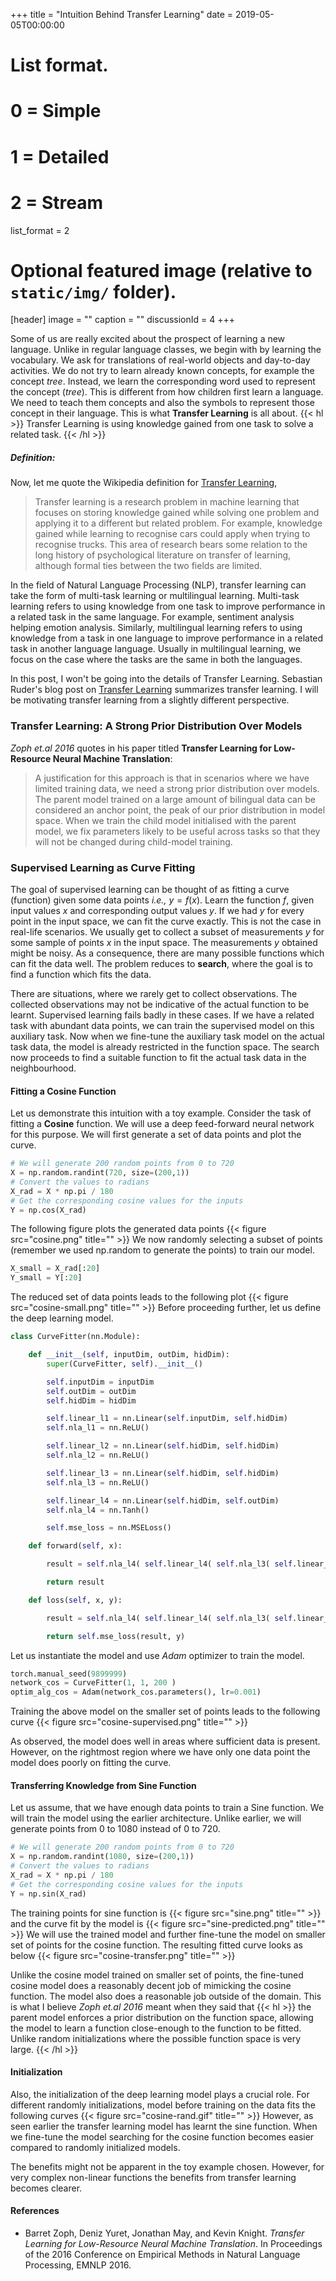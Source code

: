 +++
title = "Intuition Behind Transfer Learning"
date = 2019-05-05T00:00:00

# List format.
# 0 = Simple
# 1 = Detailed
# 2 = Stream
list_format = 2

# Optional featured image (relative to `static/img/` folder).
[header]
image = ""
caption = ""
discussionId = 4
+++

Some of us are really excited about the prospect of learning a new language. Unlike in regular language classes, we begin with by learning the vocabulary. We ask for translations of real-world objects and day-to-day activities. We do not try to learn already known concepts, for example the concept _tree_. Instead, we learn the corresponding word used to represent the concept (_tree_). This is different from how children first learn a language. We need to teach them concepts and also the symbols to represent those concept in their language. This is what **Transfer Learning** is all about. {{< hl >}} Transfer Learning is using knowledge gained from one task to solve a related task. {{< /hl >}}

##### Definition:
Now, let me quote the Wikipedia definition for [Transfer Learning](https://en.wikipedia.org/wiki/Transfer_learning),

> Transfer learning is a research problem in machine learning that focuses on storing knowledge gained while solving one problem and applying it to a different but related problem. For example, knowledge gained while learning to recognise cars could apply when trying to recognise trucks. This area of research bears some relation to the long history of psychological literature on transfer of learning, although formal ties between the two fields are limited.

In the field of Natural Language Processing (NLP), transfer learning can take the form of multi-task learning or multilingual learning. Multi-task learning refers to using knowledge from one task to improve performance in a related task in the same language. For example, sentiment analysis helping emotion analysis. Similarly, multilingual learning refers to using knowledge from a task in one language to improve performance in a related task in another language language. Usually in multilingual learning, we focus on the case where the tasks are the same in both the languages.

In this post, I won't be going into the details of Transfer Learning. Sebastian Ruder's blog post on [Transfer Learning](http://ruder.io/transfer-learning/) summarizes transfer learning. I will be motivating transfer learning from a slightly different perspective.

### Transfer Learning: A Strong Prior Distribution Over Models
_Zoph et.al 2016_ quotes in his paper titled **Transfer Learning for Low-Resource Neural Machine Translation**:

> A justification for this approach is that in scenarios where we have limited training data, we need a strong prior distribution over models. The parent model trained on a large amount of bilingual data can be considered an anchor point, the peak of our prior distribution in model space. When we train the child model initialised with the parent model, we fix parameters likely to be useful across tasks so that they will not be changed during child-model training.

### Supervised Learning as Curve Fitting
The goal of supervised learning can be thought of as fitting a curve (function) given some data points _i.e.,_ $y = f(x)$. Learn the function $f$, given input values $x$ and corresponding output values $y$. If we had $y$ for every point in the input space, we can fit the curve exactly. This is not the case in real-life scenarios. We usually get to collect a subset of measurements $y$ for some sample of points $x$ in the input space. The measurements $y$ obtained might be noisy. As a consequence, there are many possible functions which can fit the data well. The problem reduces to **search**, where the goal is to find a function which fits the data.

There are situations, where we rarely get to collect observations. The collected observations may not be indicative of the actual function to be learnt. Supervised learning fails badly in these cases. If we have a related task with abundant data points, we can train the supervised model on this auxiliary task. Now when we fine-tune the auxiliary task model on the actual task data, the model is already restricted in the function space. The search now proceeds to find a suitable function to fit the actual task data in the neighbourhood.

#### Fitting a Cosine Function
Let us demonstrate this intuition with a toy example. Consider the task of fitting a **Cosine** function. We will use a deep feed-forward neural network for this purpose. We will first generate a set of data points and plot the curve.


```python
# We will generate 200 random points from 0 to 720
X = np.random.randint(720, size=(200,1))
# Convert the values to radians
X_rad = X * np.pi / 180
# Get the corresponding cosine values for the inputs
Y = np.cos(X_rad)
```

The following figure plots the generated data points {{< figure src="cosine.png" title="" >}} We now randomly selecting a subset of points (remember we used np.random to generate the points) to train our model.
```python
X_small = X_rad[:20]
Y_small = Y[:20]
```

The reduced set of data points leads to the following plot {{< figure src="cosine-small.png" title="" >}} Before proceeding further, let us define the deep learning model.
```python
class CurveFitter(nn.Module):

	def __init__(self, inputDim, outDim, hidDim):
		super(CurveFitter, self).__init__()

		self.inputDim = inputDim
		self.outDim = outDim
		self.hidDim = hidDim

		self.linear_l1 = nn.Linear(self.inputDim, self.hidDim)
		self.nla_l1 = nn.ReLU()

		self.linear_l2 = nn.Linear(self.hidDim, self.hidDim)
		self.nla_l2 = nn.ReLU()

		self.linear_l3 = nn.Linear(self.hidDim, self.hidDim)
		self.nla_l3 = nn.ReLU()

		self.linear_l4 = nn.Linear(self.hidDim, self.outDim)
		self.nla_l4 = nn.Tanh()

		self.mse_loss = nn.MSELoss()

	def forward(self, x):

		result = self.nla_l4( self.linear_l4( self.nla_l3( self.linear_l3( self.nla_l2( self.linear_l2( self.nla_l1( self.linear_l1(x) ) ) ) ) ) ) )

		return result

	def loss(self, x, y):

		result = self.nla_l4( self.linear_l4( self.nla_l3( self.linear_l3( self.nla_l2( self.linear_l2( self.nla_l1( self.linear_l1(x) ) ) ) ) ) ) )

		return self.mse_loss(result, y)
```
Let us instantiate the model and use _Adam_ optimizer to train the model.

```python
torch.manual_seed(9899999)
network_cos = CurveFitter(1, 1, 200 )
optim_alg_cos = Adam(network_cos.parameters(), lr=0.001)
```
Training the above model on the smaller set of points leads to the following curve {{< figure src="cosine-supervised.png" title="" >}}

As observed, the model does well in areas where sufficient data is present. However, on the rightmost region where we have only one data point the model does poorly on fitting the curve.

#### Transferring Knowledge from Sine Function

Let us assume, that we have enough data points to train a Sine function. We will train the model using the earlier architecture. Unlike earlier, we will generate points from 0 to 1080 instead of 0 to 720.

```python
# We will generate 200 random points from 0 to 720
X = np.random.randint(1080, size=(200,1))
# Convert the values to radians
X_rad = X * np.pi / 180
# Get the corresponding cosine values for the inputs
Y = np.sin(X_rad)
```
The training points for sine function is {{< figure src="sine.png" title="" >}} and the curve fit by the model is {{< figure src="sine-predicted.png" title="" >}}
We will use the trained model and further fine-tune the model on smaller set of points for the cosine function. The resulting fitted curve looks as below {{< figure src="cosine-transfer.png" title="" >}}

Unlike the cosine model trained on smaller set of points, the fine-tuned cosine model does a reasonably decent job of mimicking the cosine function. The model also does a reasonable job outside of the domain. This is what I believe _Zoph et.al 2016_ meant when they said that {{< hl >}} the parent model enforces a prior distribution on the function space, allowing the model to learn a function close-enough to the function to be fitted. Unlike random initializations where the possible function space is very large. {{< /hl >}}

#### Initialization
Also, the initialization of the deep learning model plays a crucial role. For different randomly initializations, model before training on the data fits the following curves {{< figure src="cosine-rand.gif" title="" >}} However, as seen earlier the transfer learning model has learnt the sine function. When we fine-tune the model searching for the cosine function becomes easier compared to randomly initialized models.


The benefits might not be apparent in the toy example chosen. However, for very complex non-linear functions the benefits from transfer learning becomes clearer.


#### References

* Barret Zoph, Deniz Yuret, Jonathan May, and Kevin Knight. _Transfer Learning for Low-Resource Neural Machine Translation_. In Proceedings of the 2016 Conference on Empirical Methods in Natural Language Processing, EMNLP 2016.
